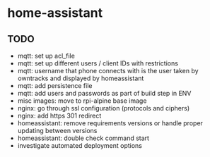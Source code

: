 # home-assistant

## TODO

- mqtt: set up acl_file
- mqtt: set up different users / client IDs with restrictions
- mqtt: username that phone connects with is the user taken by owntracks and displayed by homeassistant
- mqtt: add persistence file
- mqtt: add users and passwords as part of build step in ENV
- misc images: move to rpi-alpine base image
- nginx: go through ssl configuration (protocols and ciphers)
- nginx: add https 301 redirect
- homeassistant: remove requirements versions or handle proper updating between versions
- homeassistant: double check command start
- investigate automated deployment options
